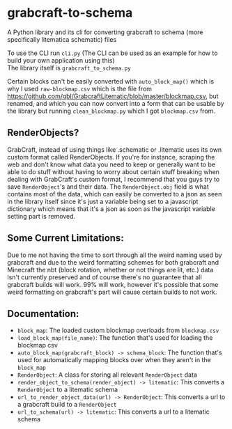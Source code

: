# grabcraft-to-schema
A Python library and its cli for converting grabcraft to schema (more specifically litematica schematic) files

To use the CLI run `cli.py` (The CLI can be used as an example for how to build your own application using this) <br/>
The library itself is `grabcraft_to_schema.py` <br/>

Certain blocks can't be easily converted with `auto_block_map()` which is why I used `raw-blockmap.csv` which is the file from https://github.com/gbl/GrabcraftLitematic/blob/master/blockmap.csv, but renamed, and which you can now convert into a form that can be usable by the library but running `clean_blockmap.py` which I got `blockmap.csv` from.

## RenderObjects?
GrabCraft, instead of using things like .schematic or .litematic uses its own custom format called RenderObjects. If you're for instance, scraping the web and don't know what data you need to keep or generally want to be able to do stuff without having to worry about certain stuff breaking when dealing with GrabCraft's custom format, I recommend that you guys try to save `RenderObject`'s and their data. The `RenderObject.obj` field is what contains most of the data, which can easily be converted to a json as seen in the library itself since it's just a variable being set to a javascript dictionary which means that it's a json as soon as the javascript variable setting part is removed.

## Some Current Limitations:
Due to me not having the time to sort through all the weird naming used by grabcraft and due to the weird formatting schemes for both grabcraft and Minecraft the nbt (block rotation, whether or not things are lit, etc.) data isn't currently preserved and of course there's no guarantee that all grabcraft builds will work. 99% will work, however it's possible that some weird formatting on grabcraft's part will cause certain builds to not work.

## Documentation:
- `block_map`: The loaded custom blockmap overloads from `blockmap.csv`
- `load_block_map(file_name)`: The function that's used for loading the blockmap csv
- `auto_block_map(grabcraft_block) -> schema_block`: The function that's used for automatically mapping blocks over when they aren't in the `block_map`
- `RenderObject`: A class for storing all relevant `RenderObject` data
- `render_object_to_schema(render_object) -> litematic`: This converts a `RenderObject` to a litematic schema
- `url_to_render_object_data(url) -> RenderObject`: This converts a url to a grabcraft build to a `RenderObject`
- `url_to_schema(url) -> litematic`: This converts a url to a litematic schema
